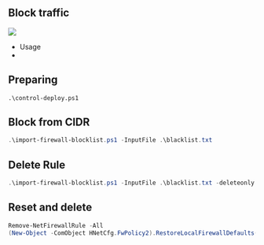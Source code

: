 ## Block traffic
![](https://github.com/nu11secur1ty/Windows/blob/master/Firewall/docs/wall.jpg)

- Usage
- 
## Preparing
```powershel
.\control-deploy.ps1
```
## Block from CIDR
```powershell
.\import-firewall-blocklist.ps1 -InputFile .\blacklist.txt
```
## Delete Rule
```powershell
.\import-firewall-blocklist.ps1 -InputFile .\blacklist.txt -deleteonly
```
## Reset and delete
```powershell
Remove-NetFirewallRule -All
(New-Object -ComObject HNetCfg.FwPolicy2).RestoreLocalFirewallDefaults()
```

